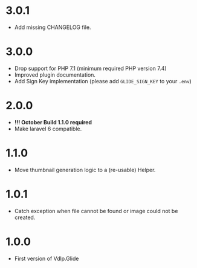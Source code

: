 # 3.0.1

- Add missing CHANGELOG file.

# 3.0.0

- Drop support for PHP 7.1 (minimum required PHP version 7.4)
- Improved plugin documentation.
- Add Sign Key implementation (please add `GLIDE_SIGN_KEY` to your `.env`)

# 2.0.0

- __!!! October Build 1.1.0 required__
- Make laravel 6 compatible.

# 1.1.0

- Move thumbnail generation logic to a (re-usable) Helper.

# 1.0.1

- Catch exception when file cannot be found or image could not be created.

# 1.0.0

- First version of Vdlp.Glide
